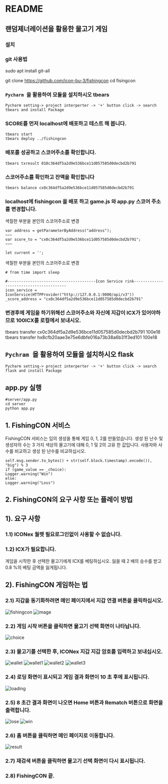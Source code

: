 # README



## 랜덤제너레이션을 활용한 물고기 게임

### 설치
### git 사용법
sudo apt install git-all

git clone https://github.com/icon-bu-3/fishingcon
cd fisingcon

### ```Pycharm ```을 활용하여 모듈을 설치하시오 tbears
```
Pycharm setting-> project interperter -> '+' button click -> search tbears and install Package
```
### SCORE를 먼저 localhost에 배포하고 테스트 해 봅니다.
```
tbears start
tbears deploy ../fishingcon
```
### 배포를 성공하고 스코어주소를 확인합니다.
```
tbears txresult 010c364df5a2d9e536bce11d057585d0decbd2b791
```
### 스코어주소를 확인하고 잔액을 확인합니다
```
tbears balance cx0c364df5a2d9e536bce11d057585d0decbd2b791
```
### localhost에 fishingcon 을 배포 하고 game.js 와 app.py 스코어 주소를 변경합니다.
색칠한 부분을 본인의 스코어주소로 변경 
```
var address = getParameterByAddress("address");
~~~
var score_to = "cx0c364df5a2d9e536bce11d057585d0decbd2b791";
~~~

let current = '';
```
색칠한 부분을 본인의 스코어주소로 변경
```
# from time import sleep

#---------------------------------------Icon Service rink----------------------------------------
icon_service = IconService(HTTPProvider("http://127.0.0.1:9000/api/v3"))
_score_address = "cx0c364df5a2d9e536bce11d057585d0decbd2b791"
```
### 변경후에 게임을 하기위해선 스코어주소와 자신에 지갑이 ICX가 있어야하므로 100ICX를 로컬에서 보내시오.
tbears transfer cx0c364df5a2d9e536bce11d057585d0decbd2b791 100e18
tbears transfer hx8cfb20aae3e75e6dbfe016a73b38a6b31f3ed101 100e18

## ```Pychram ```을 활용하여 모듈을 설치하시오 flask
```
Pycharm setting-> project interperter -> '+' button click -> search flask and install Package
```
## app.py 실행 
```
#server/app.py
cd server
python app.py 
```

## 1. FishingCON 서비스
FishingCON 서비스는 임의 생성을 통해 게임 0, 1, 2를 만들었습니다. 생성 된 난수 및 생성자의 수는 3 가지 색상의 물고기에 대해 0, 1 및 2의 고유 한 값입니다. 사용자와 사수를 비교하고 생성 된 난수를 비교하십시오.
``` game_value = int.from_bytes(sha3_256(
self.msg.sender.to_bytes() + str(self.block.timestamp).encode()), "big") % 3 
if (game_value == _choice): 
Logger.warning("Win")
else:
Logger.warning("Loss")
```
## 2. FishingCON의 요구 사항 또는 플레이 방법
## 1). 요구 사항
### 1.1) ICONex 월렛 필요로그인없이 사용할 수 없습니다.
### 1.2) ICX가 필요합니다.
게임을 시작한 후 선택한 물고기에게 ICX를 베팅하십시오. 잃을 때 2 배의 승수를 받고 0.8 %의 베팅 금액을 잃게됩니다.
## 2). FishingCON 게임하는 법
### 2.1) 지갑을 동기화하려면 메인 페이지에서 지갑 연결 버튼을 클릭하십시오.
![fishingcon](https://user-images.githubusercontent.com/38340720/53471549-654d6b00-3aa8-11e9-96f7-db3351d00b44.png)
![image](https://user-images.githubusercontent.com/38340720/53471506-2d462800-3aa8-11e9-81cc-f754c25ff694.png)
### 2.2) 게임 시작 버튼을 클릭하면 물고기 선택 화면이 나타납니다.
![choice](https://user-images.githubusercontent.com/38340720/53471584-8615c080-3aa8-11e9-93e1-f5d1b75c02fd.png)
### 2.3) 물고기를 선택한 후, ICONex 지갑 지갑 암호를 입력하고 보내십시오.
![wallet](https://user-images.githubusercontent.com/38340720/53471697-e0168600-3aa8-11e9-85bb-33eccdab455b.png)
![wallet1](https://user-images.githubusercontent.com/38340720/53471729-fa506400-3aa8-11e9-8796-11c2d3108c80.png)
![wallet2](https://user-images.githubusercontent.com/38340720/53471754-0d633400-3aa9-11e9-9742-bfbf89def82f.png)
![wallet3](https://user-images.githubusercontent.com/38340720/53471777-223fc780-3aa9-11e9-8f9f-3d9fe757eb1d.png)
### 2.4) 로딩 화면이 표시되고 게임 결과 화면이 10 초 후에 표시됩니다.
![loading](https://user-images.githubusercontent.com/38340720/53472544-3ab0e180-3aab-11e9-8c5f-e4c7a40fe673.png)
### 2.5) 8 초간 결과 화면이 나오면 Home 버튼과 Rematch 버튼으로 화면을 출력합니다.
![lose](https://user-images.githubusercontent.com/38340720/53471833-51eecf80-3aa9-11e9-86df-b21dc664b898.png)
![win](https://user-images.githubusercontent.com/38340720/53472108-1accee00-3aaa-11e9-8cb1-a995926fab7c.png)
### 2.6) 홈 버튼을 클릭하면 메인 페이지로 이동합니다.
![result](https://user-images.githubusercontent.com/38340720/53471805-3aafe200-3aa9-11e9-9d4a-c0c4a0dd0e8d.png)
### 2.7) 재검색 버튼을 클릭하면 물고기 선택 화면이 다시 표시됩니다.
### 2.8) FishingCON 끝.

